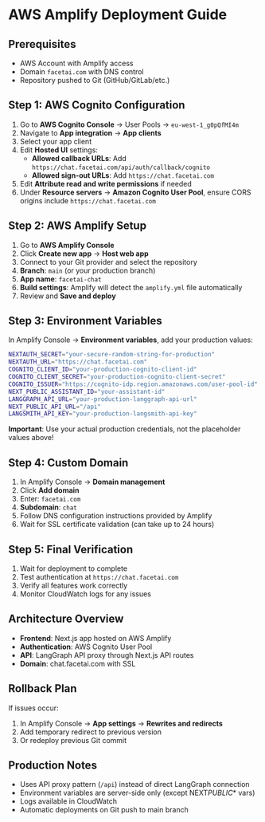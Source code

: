 # AWS Amplify Deployment Guide

## Prerequisites

- AWS Account with Amplify access
- Domain `facetai.com` with DNS control
- Repository pushed to Git (GitHub/GitLab/etc.)

## Step 1: AWS Cognito Configuration

1. Go to **AWS Cognito Console** → User Pools → `eu-west-1_g0pQfMI4m`
2. Navigate to **App integration** → **App clients**
3. Select your app client
4. Edit **Hosted UI** settings:
   - **Allowed callback URLs**: Add `https://chat.facetai.com/api/auth/callback/cognito`
   - **Allowed sign-out URLs**: Add `https://chat.facetai.com`
5. Edit **Attribute read and write permissions** if needed
6. Under **Resource servers** → **Amazon Cognito User Pool**, ensure CORS origins include `https://chat.facetai.com`

## Step 2: AWS Amplify Setup

1. Go to **AWS Amplify Console**
2. Click **Create new app** → **Host web app**
3. Connect to your Git provider and select the repository
4. **Branch**: `main` (or your production branch)
5. **App name**: `facetai-chat`
6. **Build settings**: Amplify will detect the `amplify.yml` file automatically
7. Review and **Save and deploy**

## Step 3: Environment Variables

In Amplify Console → **Environment variables**, add your production values:

```bash
NEXTAUTH_SECRET="your-secure-random-string-for-production"
NEXTAUTH_URL="https://chat.facetai.com"
COGNITO_CLIENT_ID="your-production-cognito-client-id"
COGNITO_CLIENT_SECRET="your-production-cognito-client-secret"
COGNITO_ISSUER="https://cognito-idp.region.amazonaws.com/user-pool-id"
NEXT_PUBLIC_ASSISTANT_ID="your-assistant-id"
LANGGRAPH_API_URL="your-production-langgraph-api-url"
NEXT_PUBLIC_API_URL="/api"
LANGSMITH_API_KEY="your-production-langsmith-api-key"
```

**Important**: Use your actual production credentials, not the placeholder values above!

## Step 4: Custom Domain

1. In Amplify Console → **Domain management**
2. Click **Add domain**
3. Enter: `facetai.com`
4. **Subdomain**: `chat`
5. Follow DNS configuration instructions provided by Amplify
6. Wait for SSL certificate validation (can take up to 24 hours)

## Step 5: Final Verification

1. Wait for deployment to complete
2. Test authentication at `https://chat.facetai.com`
3. Verify all features work correctly
4. Monitor CloudWatch logs for any issues

## Architecture Overview

- **Frontend**: Next.js app hosted on AWS Amplify
- **Authentication**: AWS Cognito User Pool
- **API**: LangGraph API proxy through Next.js API routes
- **Domain**: chat.facetai.com with SSL

## Rollback Plan

If issues occur:

1. In Amplify Console → **App settings** → **Rewrites and redirects**
2. Add temporary redirect to previous version
3. Or redeploy previous Git commit

## Production Notes

- Uses API proxy pattern (`/api`) instead of direct LangGraph connection
- Environment variables are server-side only (except NEXT*PUBLIC*\* vars)
- Logs available in CloudWatch
- Automatic deployments on Git push to main branch
